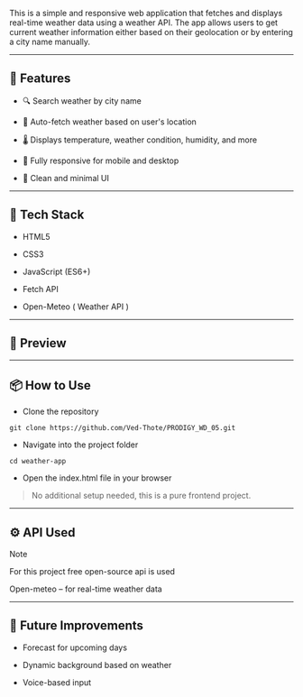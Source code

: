 This is a simple and responsive web application that fetches and displays real-time weather data using a weather API. The app allows users to get current weather information either based on their geolocation or by entering a city name manually.

---

## 🔗 Features
- 🔍 Search weather by city name

- 📍 Auto-fetch weather based on user's location

- 🌡 Displays temperature, weather condition, humidity, and more

- 📱 Fully responsive for mobile and desktop

- 🌙 Clean and minimal UI

---

## 🚀 Tech Stack
- HTML5

- CSS3

- JavaScript (ES6+)

- Fetch API

- Open-Meteo ( Weather API )
  
---

## 📸 Preview
---

## 📦 How to Use
- Clone the repository
```
git clone https://github.com/Ved-Thote/PRODIGY_WD_05.git
```

- Navigate into the project folder
```
cd weather-app
```

- Open the index.html file in your browser


>No additional setup needed, this is a pure frontend project.

---

## ⚙️ API Used
> [!NOTE]
> For this project free open-source api is used

Open-meteo – for real-time weather data

---

## 📌 Future Improvements
 - Forecast for upcoming days

 - Dynamic background based on weather

 - Voice-based input
